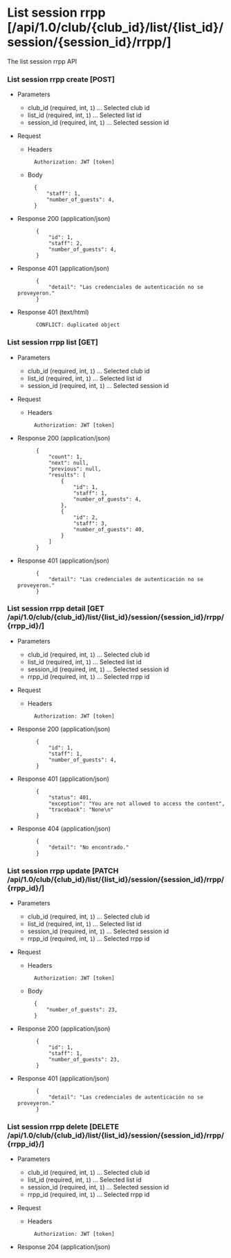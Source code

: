 # List session rrpp [/api/1.0/club/{club_id}/list/{list_id}/session/{session_id}/rrpp/]

The list session rrpp API

### List session rrpp create [POST]

+ Parameters
    + club_id (required, int, `1`) ... Selected club id
    + list_id (required, int, `1`) ... Selected list id
    + session_id (required, int, `1`) ... Selected session id

+ Request
    + Headers
    
            Authorization: JWT [token]

    + Body
        
            {
                "staff": 1,
                "number_of_guests": 4,
            }
            
+ Response 200 (application/json)

            {
                "id": 1,
                "staff": 2,
                "number_of_guests": 4,
            }

+ Response 401 (application/json)

            {
                "detail": "Las credenciales de autenticación no se proveyeron."
            }

+ Response 401 (text/html)

            CONFLICT: duplicated object

### List session rrpp list [GET]

+ Parameters
    + club_id (required, int, `1`) ... Selected club id
    + list_id (required, int, `1`) ... Selected list id
    + session_id (required, int, `1`) ... Selected session id

+ Request
    + Headers
    
            Authorization: JWT [token]

+ Response 200 (application/json)

            {
                "count": 1,
                "next": null,
                "previous": null,
                "results": [
                    {
                        "id": 1,
                        "staff": 1,
                        "number_of_guests": 4,
                    },
                    {
                        "id": 2,
                        "staff": 3,
                        "number_of_guests": 40,
                    }
                ]
            }
            
+ Response 401 (application/json)

            {
                "detail": "Las credenciales de autenticación no se proveyeron."
            }

### List session rrpp detail [GET /api/1.0/club/{club_id}/list/{list_id}/session/{session_id}/rrpp/{rrpp_id}/]

+ Parameters
    + club_id (required, int, `1`) ... Selected club id
    + list_id (required, int, `1`) ... Selected list id
    + session_id (required, int, `1`) ... Selected session id
    + rrpp_id (required, int, `1`) ... Selected rrpp id

+ Request
    + Headers
    
            Authorization: JWT [token]

+ Response 200 (application/json)

            {
                "id": 1,
                "staff": 1,
                "number_of_guests": 4,
            }

+ Response 401 (application/json)

            {
                "status": 401,
                "exception": "You are not allowed to access the content",
                "traceback": "None\n"
            }

+ Response 404 (application/json)

            {
                "detail": "No encontrado."
            }

### List session rrpp update [PATCH /api/1.0/club/{club_id}/list/{list_id}/session/{session_id}/rrpp/{rrpp_id}/]

+ Parameters
    + club_id (required, int, `1`) ... Selected club id
    + list_id (required, int, `1`) ... Selected list id
    + session_id (required, int, `1`) ... Selected session id
    + rrpp_id (required, int, `1`) ... Selected rrpp id

+ Request
    + Headers
    
            Authorization: JWT [token]
    + Body

            {
                "number_of_guests": 23,
            }

+ Response 200 (application/json)

            {
                "id": 1,
                "staff": 1,
                "number_of_guests": 23,
            }

+ Response 401 (application/json)

            {
                "detail": "Las credenciales de autenticación no se proveyeron."
            }

### List session rrpp delete [DELETE /api/1.0/club/{club_id}/list/{list_id}/session/{session_id}/rrpp/{rrpp_id}/]

+ Parameters
    + club_id (required, int, `1`) ... Selected club id
    + list_id (required, int, `1`) ... Selected list id
    + session_id (required, int, `1`) ... Selected session id
    + rrpp_id (required, int, `1`) ... Selected rrpp id

+ Request
    + Headers
    
            Authorization: JWT [token]

+ Response 204 (application/json)
